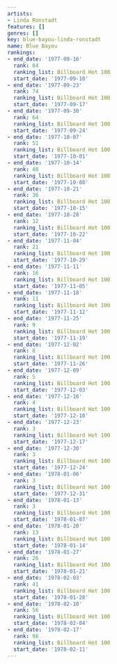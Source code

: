 ```yaml
---
artists:
- Linda Ronstadt
features: []
genres: []
key: blue-bayou-linda-ronstadt
name: Blue Bayou
rankings:
- end_date: '1977-09-16'
  rank: 84
  ranking_list: Billboard Hot 100
  start_date: '1977-09-10'
- end_date: '1977-09-23'
  rank: 74
  ranking_list: Billboard Hot 100
  start_date: '1977-09-17'
- end_date: '1977-09-30'
  rank: 64
  ranking_list: Billboard Hot 100
  start_date: '1977-09-24'
- end_date: '1977-10-07'
  rank: 51
  ranking_list: Billboard Hot 100
  start_date: '1977-10-01'
- end_date: '1977-10-14'
  rank: 40
  ranking_list: Billboard Hot 100
  start_date: '1977-10-08'
- end_date: '1977-10-21'
  rank: 36
  ranking_list: Billboard Hot 100
  start_date: '1977-10-15'
- end_date: '1977-10-28'
  rank: 32
  ranking_list: Billboard Hot 100
  start_date: '1977-10-22'
- end_date: '1977-11-04'
  rank: 21
  ranking_list: Billboard Hot 100
  start_date: '1977-10-29'
- end_date: '1977-11-11'
  rank: 16
  ranking_list: Billboard Hot 100
  start_date: '1977-11-05'
- end_date: '1977-11-18'
  rank: 11
  ranking_list: Billboard Hot 100
  start_date: '1977-11-12'
- end_date: '1977-11-25'
  rank: 9
  ranking_list: Billboard Hot 100
  start_date: '1977-11-19'
- end_date: '1977-12-02'
  rank: 8
  ranking_list: Billboard Hot 100
  start_date: '1977-11-26'
- end_date: '1977-12-09'
  rank: 5
  ranking_list: Billboard Hot 100
  start_date: '1977-12-03'
- end_date: '1977-12-16'
  rank: 4
  ranking_list: Billboard Hot 100
  start_date: '1977-12-10'
- end_date: '1977-12-23'
  rank: 3
  ranking_list: Billboard Hot 100
  start_date: '1977-12-17'
- end_date: '1977-12-30'
  rank: 3
  ranking_list: Billboard Hot 100
  start_date: '1977-12-24'
- end_date: '1978-01-06'
  rank: 3
  ranking_list: Billboard Hot 100
  start_date: '1977-12-31'
- end_date: '1978-01-13'
  rank: 3
  ranking_list: Billboard Hot 100
  start_date: '1978-01-07'
- end_date: '1978-01-20'
  rank: 13
  ranking_list: Billboard Hot 100
  start_date: '1978-01-14'
- end_date: '1978-01-27'
  rank: 26
  ranking_list: Billboard Hot 100
  start_date: '1978-01-21'
- end_date: '1978-02-03'
  rank: 41
  ranking_list: Billboard Hot 100
  start_date: '1978-01-28'
- end_date: '1978-02-10'
  rank: 56
  ranking_list: Billboard Hot 100
  start_date: '1978-02-04'
- end_date: '1978-02-17'
  rank: 98
  ranking_list: Billboard Hot 100
  start_date: '1978-02-11'
---
```


